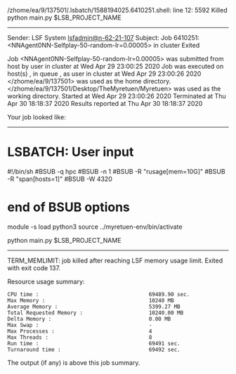 /zhome/ea/9/137501/.lsbatch/1588194025.6410251.shell: line 12:  5592 Killed                  python main.py $LSB_PROJECT_NAME

------------------------------------------------------------
Sender: LSF System <lsfadmin@n-62-21-107>
Subject: Job 6410251: <NNAgent0NN-Selfplay-50-random-lr=0.00005> in cluster <dcc> Exited

Job <NNAgent0NN-Selfplay-50-random-lr=0.00005> was submitted from host <n-62-30-6> by user <s183914> in cluster <dcc> at Wed Apr 29 23:00:25 2020
Job was executed on host(s) <n-62-21-107>, in queue <hpc>, as user <s183914> in cluster <dcc> at Wed Apr 29 23:00:26 2020
</zhome/ea/9/137501> was used as the home directory.
</zhome/ea/9/137501/Desktop/TheMyretuen/Myretuen> was used as the working directory.
Started at Wed Apr 29 23:00:26 2020
Terminated at Thu Apr 30 18:18:37 2020
Results reported at Thu Apr 30 18:18:37 2020

Your job looked like:

------------------------------------------------------------
# LSBATCH: User input
#!/bin/sh
#BSUB -q hpc
#BSUB -n 1
#BSUB -R "rusage[mem=10G]"
#BSUB -R "span[hosts=1]"
#BSUB -W 4320
# end of BSUB options

module -s load python3
source ../myretuen-env/bin/activate

python main.py $LSB_PROJECT_NAME


------------------------------------------------------------

TERM_MEMLIMIT: job killed after reaching LSF memory usage limit.
Exited with exit code 137.

Resource usage summary:

    CPU time :                                   69489.90 sec.
    Max Memory :                                 10240 MB
    Average Memory :                             5399.27 MB
    Total Requested Memory :                     10240.00 MB
    Delta Memory :                               0.00 MB
    Max Swap :                                   -
    Max Processes :                              4
    Max Threads :                                8
    Run time :                                   69491 sec.
    Turnaround time :                            69492 sec.

The output (if any) is above this job summary.

